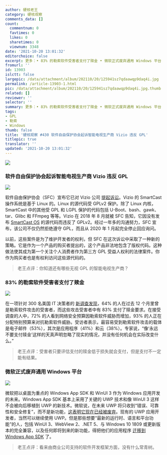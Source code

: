```yaml
---
author: 硬核老王
category: 硬核观察
comments_data: []
count:
  commentnum: 0
  favtimes: 0
  likes: 0
  sharetimes: 0
  viewnum: 3348
date: '2021-10-20 13:01:32'
editorchoice: false
excerpt: 更多：• 83% 的勒索软件受害者支付了赎金 • 微软正式废弃通用 Windows 平台
fromurl: ''
id: 13903
islctt: false
largepic: /data/attachment/album/202110/20/125941sz7qdaawqp9daq4i.jpg
permalink: /article-13903-1.html
pic: /data/attachment/album/202110/20/125941sz7qdaawqp9daq4i.jpg.thumb.jpg
related: []
reviewer: ''
selector: ''
summary: 更多：• 83% 的勒索软件受害者支付了赎金 • 微软正式废弃通用 Windows 平台
tags:
- GPL
- 勒索
- Windows
thumb: false
title: '硬核观察 #430 软件自由保护协会起诉智能电视生产商 Vizio 违反 GPL'
titlepic: true
translator: ''
updated: '2021-10-20 13:01:32'
---
```


![](/data/attachment/album/202110/20/125941sz7qdaawqp9daq4i.jpg)


### 软件自由保护协会起诉智能电视生产商 Vizio 违反 GPL


![](/data/attachment/album/202110/20/125955ccc1ccaww7qlhfgq.jpg)


软件自由保护协会（SFC）宣布它已对 Vizio 公司 [提起诉讼](https://sfconservancy.org/news/2021/oct/19/vizio-lawsuit/)。Vizio 的 SmartCast 操作系统是基于 Linux 的。Linux 的源代码受 GPLv2 保护。除了 Linux 内核，SmartCast 中的其他受 GPL 和 LGPL 保护的代码包括 U-Boot、bash、gawk、tar、Glibc 和 FFmpeg 等等。Vizio 在 2018 年 8 月就被 SFC 告知，它因没有发布 [SmartCast OS](https://www.vizio.com/en/smartcast) 的源代码而违反了 GPLv2。经过一年多的沟通努力，SFC 宣布，该公司不仅仍然拒绝遵守 GPL，而且从 2020 年 1 月起完全停止回应询问。


以前，这些案件是为了维护开发者的权利，但 SFC 在这次诉讼中采取了一种新的策略。它是作为一个产品的购买者提出的，这个产品非法地包含了版权代码。这种做法使其成为第一个关注个人消费者作为第三方 GPL 受益人权利的法律案件。你作为购买者也是有权利访问这些源代码的。



> 
> 老王点评：你知道还有哪些无视 GPL 的智能电视生产商？
> 
> 
> 


### 83% 的勒索软件受害者支付了赎金


![](/data/attachment/album/202110/20/130024seaj2mp4g4e2anlj.jpg)


在一项针对 300 名美国 IT 决策者的 [新调查发现](https://thycotic.com/resources/ransomware-survey-and-report-2021/)，64% 的人在过去 12 个月里曾是勒索软件攻击的受害者，而这些攻击受害者中有 83% 支付了赎金要求。在接受调查的人中，72% 的人看到网络安全预算因勒索软件威胁而增加，93% 的人正在分配特别预算来对抗勒索软件威胁。受访者表示，最容易受到勒索软件攻击的载体是电子邮件（53%），其次是应用程序（41%）和云（38%）。专家说，“像‘永远不要支付赎金’这样的天真声明忽略了现实的情况，并没有任何机会在实际改变什么。”



> 
> 老王点评：受害者只要评估支付的赎金低于损失就会支付，但是支付不一定能有结果。
> 
> 
> 


### 微软正式废弃通用 Windows 平台


![](/data/attachment/album/202110/20/130118jjnej1ukjjjkwe7f.png)


微软把以桌面为重点的 Windows App SDK 和 WinUI 3 作为 Windows 应用开发的未来。Windows App SDK 基本上采用了关键的 UWP 技术和像 WinUI 3 这样不会被向后移植到 UWP 的新技术。微软说，在未来 UWP 将只收到“错误、可靠性和安全修复”，而不是新功能，[这表明它现在已经被废弃](https://www.thurrott.com/dev/258377/microsoft-officially-deprecates-uwp)。现有的 UWP 应用开发者，当然可以继续使用 UWP。但是那些想要“最新的运行时、语言和平台功能”的人，包括 WinUI 3、WebView 2、.NET 5、与 Windows 10 1809 或更新版本的完全兼容，以及任何即将到来的新功能，得把他们的应用程序 [迁移到 Windows App SDK](https://docs.microsoft.com/en-us/windows/apps/windows-app-sdk/migrate-to-windows-app-sdk/overall-migration-strategy) 了。



> 
> 老王点评：看来由商业公司支持的软件开发框架方面，没有什么常青树。
> 
> 
>